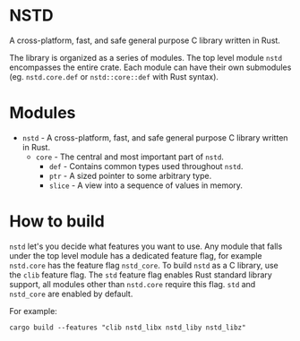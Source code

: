 # NSTD
A cross-platform, fast, and safe general purpose C library written in Rust.

The library is organized as a series of modules. The top level module `nstd` encompasses the entire
crate. Each module can have their own submodules (eg. `nstd.core.def` or `nstd::core::def` with
Rust syntax).

# Modules
- `nstd` - A cross-platform, fast, and safe general purpose C library written in Rust.
    - `core` - The central and most important part of `nstd`.
        - `def` - Contains common types used throughout `nstd`.
        - `ptr` - A sized pointer to some arbitrary type.
        - `slice` - A view into a sequence of values in memory.

# How to build
`nstd` let's you decide what features you want to use. Any module that falls under the top level
module has a dedicated feature flag, for example `nstd.core` has the feature flag `nstd_core`. To
build `nstd` as a C library, use the `clib` feature flag. The `std` feature flag enables Rust
standard library support, all modules other than `nstd.core` require this flag. `std` and
`nstd_core` are enabled by default.

For example:
```
cargo build --features "clib nstd_libx nstd_liby nstd_libz"
```

